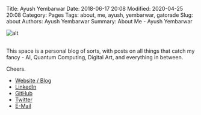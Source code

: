 Title: Ayush Yembarwar
Date: 2018-06-17 20:08
Modified: 2020-04-25 20:08
Category: Pages
Tags: about, me, ayush, yembarwar, gatorade
Slug: about
Authors: Ayush Yembarwar
Summary: About Me - Ayush Yembarwar

![alt]({filename}../images/About/AyushYembarwar.jpg)  


<!--
This is a comment in HTML

I am a pre-final year Undergraduate student at BITS Pilani, India.   
I'm studying towards dual degrees in Electronics & Instrumentation, and Physics.  
-->  
  

<br/>
This space is a personal blog of sorts, with posts on all things that catch my fancy - AI, Quantum Computing, Digital Art, and everything in between.  
  

Cheers.  
  
- [Website / Blog](https://subwayHareArmy.github.io)  
- [LinkedIn](https://www.linkedin.com/in/ayush-yembarwar-646173b5/)
- [GitHub](https://github.com/subwayHareArmy)
- [Twitter](https://twitter.com/AyushYembarwar)
- [E-Mail](mailto:AyushYembarwar@gmail.com?Subject=Redirect%20from%20Blog%3A%20&amp;Body=Hey%20Ayush%2C%0A%0A)



<!--
- [Resume](https://drive.google.com/file/d/1m3blPo5-EnrEFJn2LYsztuQWgOZmZiX1/view?usp=sharing)
-->   


